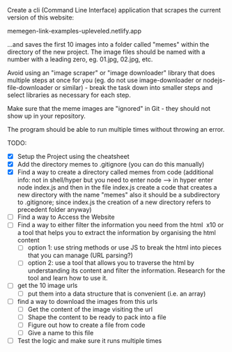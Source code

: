 Create a cli (Command Line Interface) application that scrapes the current version of this website:

memegen-link-examples-upleveled.netlify.app

...and saves the first 10 images into a folder called "memes" within the directory of the new project. The image files should be named with a number with a leading zero, eg. 01.jpg, 02.jpg, etc.

Avoid using an "image scraper" or "image downloader" library that does multiple steps at once for you (eg. do not use image-downloader or nodejs-file-downloader or similar) - break the task down into smaller steps and select libraries as necessary for each step.

Make sure that the meme images are "ignored" in Git - they should not show up in your repository.

The program should be able to run multiple times without throwing an error.

TODO:

- [x] Setup the Project using the cheatsheet
- [x] Add the directory memes to .gitignore (you can do this manually)
- [x] Find a way to create a directory called memes from code (additional info: not in shell/hyper but you need to enter node --> in hyper enter node index.js and then in the file index.js create a code that creates a new directory with the name "memes" also it should be a subdirectory to .gitignore; since index.js the creation of a new directory refers to precedent folder anyway)
- [ ] Find a way to Access the Website
- [ ] Find a way to either filter the information you need from the html <img> x10 or a tool that helps you to extract the information by organising the html content
  - [ ] option 1: use string methods or use JS to break the html into pieces that you can manage (URL parsing?)
  - [ ] option 2: use a tool that allows you to traverse the html by understanding its content and filter the information. Research for the tool and learn how to use it.
- [ ] get the 10 image urls
  - [ ] put them into a data structure that is convenient (i.e. an array)
- [ ] find a way to download the images from this urls
  - [ ] Get the content of the image visiting the url
  - [ ] Shape the content to be ready to pack into a file
  - [ ] Figure out how to create a file from code
  - [ ] Give a name to this file
- [ ] Test the logic and make sure it runs multiple times
